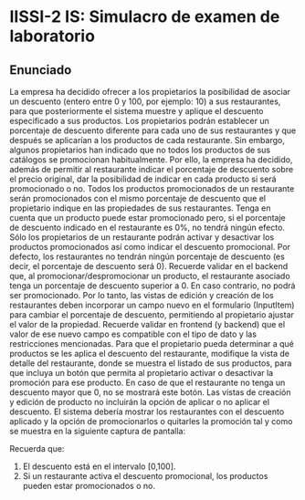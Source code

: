 # IISSI-2 IS: Simulacro de examen de laboratorio

## Enunciado

La empresa ha decidido ofrecer a los propietarios la posibilidad de asociar un descuento (entero entre 0 y 100,
por ejemplo: 10) a sus restaurantes, para que posteriormente el sistema muestre y aplique el descuento
especificado a sus productos. Los propietarios podrán establecer un porcentaje de descuento diferente para cada
uno de sus restaurantes y que después se aplicarían a los productos de cada restaurante.
Sin embargo, algunos propietarios han indicado que no todos los productos de sus catálogos se promocionan
habitualmente. Por ello, la empresa ha decidido, además de permitir al restaurante indicar el porcentaje de
descuento sobre el precio original, dar la posibilidad de indicar en cada producto si será promocionado o no.
Todos los productos promocionados de un restaurante serán promocionados con el mismo porcentaje de
descuento que el propietario indique en las propiedades de sus restaurantes. Tenga en cuenta que un producto
puede estar promocionado pero, si el porcentaje de descuento indicado en el restaurante es 0%, no tendrá
ningún efecto. Sólo los propietarios de un restaurante podrán activar y desactivar los productos promocionados
así como indicar el descuento promocional.
Por defecto, los restaurantes no tendrán ningún porcentaje de descuento (es decir, el porcentaje de descuento
será 0).
Recuerde validar en el backend que, al promocionar/despromocionar un producto, el restaurante asociado tenga
un porcentaje de descuento superior a 0. En caso contrario, no podrá ser promocionado.
Por lo tanto, las vistas de edición y creación de los restaurantes deben incorporar un campo nuevo en el
formulario (InputItem) para cambiar el porcentaje de descuento, permitiendo al propietario ajustar el valor de la
propiedad. Recuerde validar en frontend (y backend) que el valor de ese nuevo campo es compatible con el tipo
de dato y las restricciones mencionadas.
Para que el propietario pueda determinar a qué productos se les aplica el descuento del restaurante, modifique la
vista de detalle del restaurante, donde se muestra el listado de sus productos, para que incluya un botón que
permita al propietario activar o desactivar la promoción para ese producto. En caso de que el restaurante no
tenga un descuento mayor que 0, no se mostrará este botón.
Las vistas de creación y edición de producto no incluirán la opción de aplicar o no aplicar el descuento.
El sistema debería mostrar los restaurantes con el descuento aplicado y la opción de promocionarlos o quitarles la
promoción tal y como se muestra en la siguiente captura de pantalla:

Recuerda que:
1. El descuento está en el intervalo [0,100].
2. Si un restaurante activa el descuento promocional, los productos pueden estar promocionados o no.
